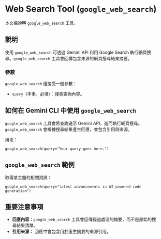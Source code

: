 # Web Search Tool (`google_web_search`)

本文檔說明 `google_web_search` 工具。

## 說明

使用 `google_web_search` 可透過 Gemini API 利用 Google Search 執行網頁搜尋。`google_web_search` 工具會回傳包含來源的網頁搜尋結果摘要。

### 參數

`google_web_search` 僅接受一個參數：

- `query`（字串，必填）：搜尋查詢內容。

## 如何在 Gemini CLI 中使用 `google_web_search`

`google_web_search` 工具會將查詢送至 Gemini API，進而執行網頁搜尋。`google_web_search` 會根據搜尋結果產生回應，並包含引用與來源。

用法：

```
google_web_search(query="Your query goes here.")
```

## `google_web_search` 範例

取得某主題的相關資訊：

```
google_web_search(query="latest advancements in AI-powered code generation")
```

## 重要注意事項

- **回應內容：**`google_web_search` 工具會回傳經過處理的摘要，而不是原始的搜尋結果清單。
- **引用來源：** 回應中會包含用於產生摘要的來源引用。
